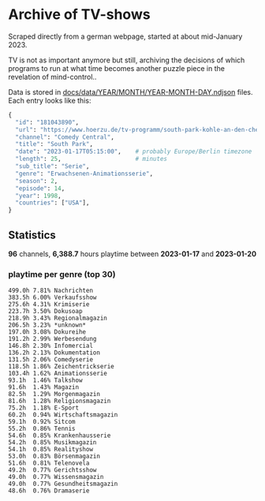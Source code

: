 # Archive of TV-shows

Scraped directly from a german webpage, started at about mid-January 2023.

TV is not as important anymore but still, archiving the decisions of which programs to run at what time
becomes another puzzle piece in the revelation of mind-control.. 

Data is stored in [docs/data/YEAR/MONTH/YEAR-MONTH-DAY.ndjson](docs/data/) files. 
Each entry looks like this:

```python
{
  "id": "181043890", 
  "url": "https://www.hoerzu.de/tv-programm/south-park-kohle-an-den-chefkoch/bid_181043890/", 
  "channel": "Comedy Central", 
  "title": "South Park", 
  "date": "2023-01-17T05:15:00",    # probably Europe/Berlin timezone 
  "length": 25,                     # minutes 
  "sub_title": "Serie", 
  "genre": "Erwachsenen-Animationsserie", 
  "season": 2, 
  "episode": 14, 
  "year": 1998, 
  "countries": ["USA"],
}
```

## Statistics

**96** channels, **6,388.7** hours playtime between **2023-01-17** and **2023-01-20**


### playtime per genre (top 30)

    499.0h 7.81% Nachrichten
    383.5h 6.00% Verkaufsshow
    275.6h 4.31% Krimiserie
    223.7h 3.50% Dokusoap
    218.9h 3.43% Regionalmagazin
    206.5h 3.23% *unknown*
    197.0h 3.08% Dokureihe
    191.2h 2.99% Werbesendung
    146.8h 2.30% Infomercial
    136.2h 2.13% Dokumentation
    131.5h 2.06% Comedyserie
    118.5h 1.86% Zeichentrickserie
    103.4h 1.62% Animationsserie
    93.1h  1.46% Talkshow
    91.6h  1.43% Magazin
    82.5h  1.29% Morgenmagazin
    81.6h  1.28% Religionsmagazin
    75.2h  1.18% E-Sport
    60.2h  0.94% Wirtschaftsmagazin
    59.1h  0.92% Sitcom
    55.2h  0.86% Tennis
    54.6h  0.85% Krankenhausserie
    54.2h  0.85% Musikmagazin
    54.1h  0.85% Realityshow
    53.0h  0.83% Börsenmagazin
    51.6h  0.81% Telenovela
    49.2h  0.77% Gerichtsshow
    49.0h  0.77% Wissensmagazin
    49.0h  0.77% Gesundheitsmagazin
    48.6h  0.76% Dramaserie
